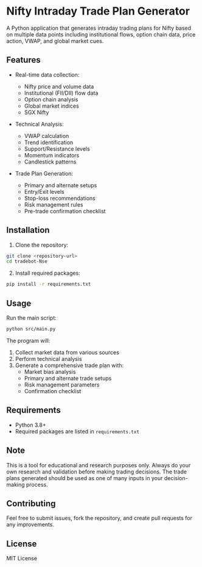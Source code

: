 # Nifty Intraday Trade Plan Generator

A Python application that generates intraday trading plans for Nifty based on multiple data points including institutional flows, option chain data, price action, VWAP, and global market cues.

## Features

- Real-time data collection:
  - Nifty price and volume data
  - Institutional (FII/DII) flow data
  - Option chain analysis
  - Global market indices
  - SGX Nifty

- Technical Analysis:
  - VWAP calculation
  - Trend identification
  - Support/Resistance levels
  - Momentum indicators
  - Candlestick patterns

- Trade Plan Generation:
  - Primary and alternate setups
  - Entry/Exit levels
  - Stop-loss recommendations
  - Risk management rules
  - Pre-trade confirmation checklist

## Installation

1. Clone the repository:
```bash
git clone <repository-url>
cd tradebot-Nse
```

2. Install required packages:
```bash
pip install -r requirements.txt
```

## Usage

Run the main script:
```bash
python src/main.py
```

The program will:
1. Collect market data from various sources
2. Perform technical analysis
3. Generate a comprehensive trade plan with:
   - Market bias analysis
   - Primary and alternate trade setups
   - Risk management parameters
   - Confirmation checklist

## Requirements

- Python 3.8+
- Required packages are listed in `requirements.txt`

## Note

This is a tool for educational and research purposes only. Always do your own research and validation before making trading decisions. The trade plans generated should be used as one of many inputs in your decision-making process.

## Contributing

Feel free to submit issues, fork the repository, and create pull requests for any improvements.

## License

MIT License
